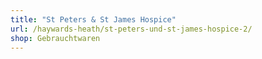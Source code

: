 ```yaml
---
title: "St Peters & St James Hospice"
url: /haywards-heath/st-peters-und-st-james-hospice-2/
shop: Gebrauchtwaren
---
```

